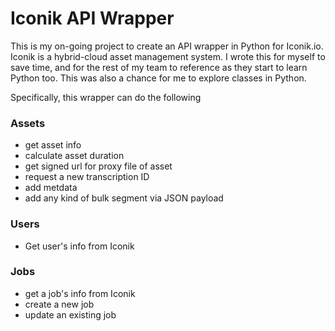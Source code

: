# Iconik API Wrapper

This is my on-going project to create an API wrapper in Python for Iconik.io. Iconik is a hybrid-cloud asset management system. I wrote this for myself to save time, and for the rest of my team to reference as they start to learn Python too. This was also a chance for me to explore classes in Python. 

Specifically, this wrapper can do the following

### Assets
- get asset info
- calculate asset duration
- get signed url for proxy file of asset
- request a new transcription ID 
- add metdata
- add any kind of bulk segment via JSON payload 

### Users
- Get user's info from Iconik

### Jobs
- get a job's info from Iconik
- create a new job
- update an existing job 
